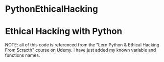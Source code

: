 # PythonEthicalHacking
# Ethical Hacking with Python
NOTE: all of this code is referenced from the "Lern Python & Ethical Hacking From Scracth" course on Udemy. 
I have just added my known variable and functions names.
